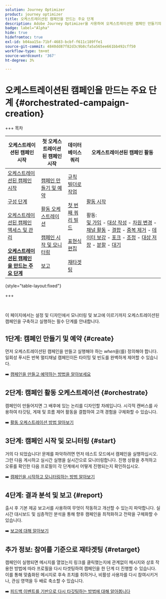 ```yaml
---
solution: Journey Optimizer
product: journey optimizer
title: 오케스트레이션된 캠페인을 만드는 주요 단계
description: Adobe Journey Optimizer을 사용하여 오케스트레이션된 캠페인 만들기의 주요 원칙 알아보기
badge: label="Alpha"
hide: true
hidefromtoc: true
exl-id: b04aa15a-71bf-4683-bcbf-f611c189ffe1
source-git-commit: 4840dd87f82d3c9b8cfa5a565ee661bb492cff50
workflow-type: tm+mt
source-wordcount: '367'
ht-degree: 3%

---
```



# 오케스트레이션된 캠페인을 만드는 주요 단계 {#orchestrated-campaign-creation}

+++ 목차

| 오케스트레이션된 캠페인 시작 | 첫 오케스트레이션된 캠페인 시작 | 데이터베이스 쿼리 | 오케스트레이션된 캠페인 활동 |
|---|---|---|---|
| [오케스트레이션된 캠페인 시작](gs-orchestrated-campaigns.md)<br/><br/>[구성 단계](configuration-steps.md)<br/><br/>[오케스트레이션된 캠페인 액세스 및 관리](access-manage-orchestrated-campaigns.md)<br/><br/><b>[오케스트레이션된 캠페인을 만드는 주요 단계](gs-campaign-creation.md)</b> | [캠페인 만들기 및 예약](create-orchestrated-campaign.md)<br/><br/>[활동 오케스트레이션](orchestrate-activities.md)<br/><br/>[캠페인 시작 및 모니터링](start-monitor-campaigns.md)<br/><br/>[보고](reporting-campaigns.md) | [규칙 빌더로 작업](orchestrated-rule-builder.md)<br/><br/>[첫 번째 쿼리 빌드](build-query.md)<br/><br/>[표현식 편집](edit-expressions.md)<br/><br/>[재타겟팅](retarget.md) | [활동 시작](activities/about-activities.md)<br/><br/>활동:<br/>[및 가입](activities/and-join.md) - [대상 작성](activities/build-audience.md) - [차원 변경](activities/change-dimension.md) - [채널 활동](activities/channels.md) - [결합](activities/combine.md) - [중복 제거](activities/deduplication.md) - [데이터 보강](activities/enrichment.md) - [포크](activities/fork.md) - [조정](activities/reconciliation.md) - [대상 저장](activities/save-audience.md) - [분할](activities/split.md) - [대기](activities/wait.md) |

{style="table-layout:fixed"}

+++

<br/>

이 페이지에서는 설정 및 디자인에서 모니터링 및 보고에 이르기까지 오케스트레이션된 캠페인을 구축하고 실행하는 필수 단계를 안내합니다.

<!--
<table style="table-layout:fixed"><tr style="border: 0; text-align: center;" >
<td><a href="#create"><img alt="Create & schedule your campaign" src="../../channels/assets/do-not-localize/email.png"></a><br/><a href="#create"><strong>Create & schedule your campaign</strong></a></td>
<td><a href="#orchestrate"><img alt="Orchestrate campaign activities" src="../../channels/assets/do-not-localize/sms.png"></a><br/><a href="#orchestrate"><strong>Orchestrate campaign activities</strong></a></td>
<td><a href="#start"><img alt="Start & monitor your campaign" src="../../channels/assets/do-not-localize/push.png"></a><a href="#start"><strong>Start & monitor your campaign</strong></a></td>
<td><a href="#report"><img alt="Analyze & report on results" src="../../channels/assets/do-not-localize/push.png"></a><a href="#report"><strong>Analyze & report on results</strong></a></td>
</tr></table>-->



## 1단계: 캠페인 만들기 및 예약 {#create}

먼저 오케스트레이션된 캠페인을 만들고 실행해야 하는 *when*&#x200B;을(를) 정의해야 합니다. 일회성 푸시든 반복 멀티채널 캠페인이든 타이밍 및 빈도를 완벽하게 제어할 수 있습니다.

➡️ [캠페인을 만들고 예약하는 방법을 알아보세요](../orchestrated/create-orchestrated-campaign.md)

## 2단계: 캠페인 활동 오케스트레이션 {#orchestrate}

캠페인이 만들어지면 그 배후에 있는 논리를 디자인할 차례입니다. 시각적 캔버스를 사용하여 타깃팅, 게재 및 흐름 제어 활동을 결합하여 고객 경험을 구체화할 수 있습니다.

➡️ [활동 오케스트레이션 방법 알아보기](../orchestrated/orchestrate-activities.md)

## 3단계: 캠페인 시작 및 모니터링 {#start}

거의 다 되었습니다! 문제를 파악하려면 먼저 테스트 모드에서 캠페인을 실행하십시오. 그런 다음 게시하고 실시간 실행을 실시간으로 모니터링합니다. 진행 상황을 추적하고 오류를 확인한 다음 프로필이 각 단계에서 어떻게 진행되는지 확인하십시오.

➡️ [캠페인을 시작하고 모니터링하는 방법 알아보기](../orchestrated/start-monitor-campaigns.md)

## 4단계: 결과 분석 및 보고 {#report}

출시 후 기본 제공 보고서를 사용하여 무엇이 작동하고 개선할 수 있는지 파악합니다. 실시간 대시보드 및 심층적인 분석을 통해 향후 캠페인을 최적화하고 전략을 구체화할 수 있습니다.

➡️ [보고에 대해 알아보기](../orchestrated/reporting-campaigns.md)

## 추가 정보: 참여를 기준으로 재타겟팅 {#retarget}

캠페인이 실행되면 메시지를 열었는지 링크를 클릭했는지에 관계없이 메시지와 상호 작용한 방법에 따라 프로필을 다시 타겟팅하여 캠페인을 한 단계 더 진행할 수 있습니다. 이를 통해 맞춤화된 메시지로 후속 조치를 취하거나, 비활성 사용자를 다시 참여시키거나, 관심 영역을 두 배로 축소할 수 있습니다.

➡️ [피드백 이벤트를 기반으로 다시 타깃팅하는 방법에 대해 알아봅니다](../orchestrated/retarget.md)
